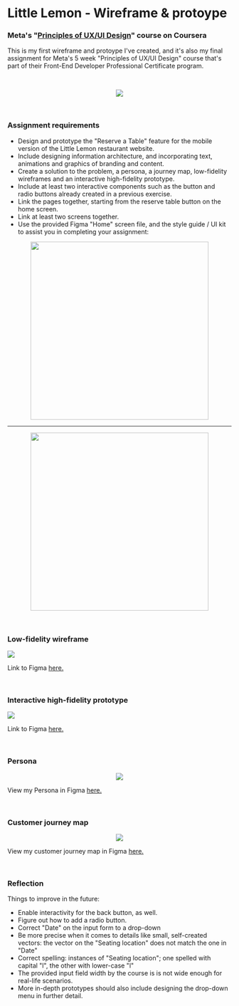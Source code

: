 # Little Lemon - Wireframe & protoype

### Meta's "[Principles of UX/UI Design](https://www.coursera.org/learn/principles-of-ux-ui-design?specialization=meta-front-end-developer#modules)" course on Coursera

This is my first wireframe and protoype I've created, and it's also my final assignment for Meta's 5 week "Principles of UX/UI Design" course that's part of their Front-End Developer Professional Certificate program.

<br/> 

<p align="center">
  <img src="https://media.giphy.com/media/v1.Y2lkPTc5MGI3NjExd3MwanRqdDIwczRheWV2d2xqN3B2Nnh2b2ExcnZlYm5jNzQ1bWlrZSZlcD12MV9pbnRlcm5hbF9naWZfYnlfaWQmY3Q9Zw/m8YzwmzUMq1Hy72qgL/giphy.gif" />
</p>

<br/> 


### Assignment requirements
* Design and prototype the "Reserve a Table" feature for the mobile version of the Little Lemon restaurant website. 
* Include designing information architecture, and incorporating text, animations and graphics of branding and content.
* Create a solution to the problem, a persona, a journey map, low-fidelity wireframes and an interactive high-fidelity prototype. 
* Include at least two interactive components such as the button and radio buttons already created in a previous exercise. 
* Link the pages together, starting from the reserve table button on the home screen.
* Link at least two screens together.
* Use the provided Figma "Home" screen file, and the style guide / UI kit to assist you in completing your assignment:


<p align="center">
	<img src=https://raw.githubusercontent.com/boglarkasebestyen/meta_uiux/main/ll_uiKit.jpg height="400"/>
</p>

<hr/>

<p align="center">
	<img src=https://raw.githubusercontent.com/boglarkasebestyen/meta_uiux/main/ll_homePage.jpg height="400"/>
</p>

<br/>

### Low-fidelity wireframe

![](https://raw.githubusercontent.com/boglarkasebestyen/meta_uiux/main/ll_wireframe.jpg)

Link to Figma [here.](https://www.figma.com/file/YtLzA3J5qd8kszhpHHU29j/Boglarka-Sebestyen---Preview-prototypes---revised?type=design&node-id=107%3A211&mode=dev&t=CAL1bbEMmlJ0TpOw-1)

<br/>


### Interactive high-fidelity prototype

![](https://raw.githubusercontent.com/boglarkasebestyen/meta_uiux/main/ll_prototype.jpg)

Link to Figma [here.](https://www.figma.com/file/YtLzA3J5qd8kszhpHHU29j/Boglarka-Sebestyen---Preview-prototypes---revised?type=design&mode=dev&t=CAL1bbEMmlJ0TpOw-1)

<br/>


### Persona

<p align="center">
	<img src=https://raw.githubusercontent.com/boglarkasebestyen/meta_uiux/main/ll_myPersona.png />
</p>

View my Persona in Figma [here.](https://www.figma.com/file/JtDxFRSdDGXtcYcl9PDNeL/Boglarka-Sebestyen---My-persona?type=whiteboard&node-id=0%3A1&t=dkTHiTLvsgD1dQqr-1)

<br/>


### Customer journey map

<p align="center">
	<img src=https://raw.githubusercontent.com/boglarkasebestyen/meta_uiux/main/ll_myCustomerJourneyMap.png />
</p>

View my customer journey map in Figma [here.](https://www.figma.com/file/sWD3Yj5WtIhAN4uHLqomTa/Boglarka-Sebestyen---My-customer-journey-map?type=whiteboard&node-id=0%3A1&t=913oMxmUlTdY98jb-1)

<br/>



### Reflection
Things to improve in the future:

* Enable interactivity for the back button, as well.
* Figure out how to add a radio button.
* Correct "Date" on the input form to a drop-down 
* Be more precise when it comes to details like small, self-created vectors: the vector on the "Seating location" does not match the one in "Date"  
* Correct spelling: instances of "Seating location"; one spelled with capital "l", the other with lower-case "l" 
* The provided input field width by the course is is not wide enough for real-life scenarios.
* More in-depth prototypes should also include designing the drop-down menu in further detail.

<br/>
<br/>

